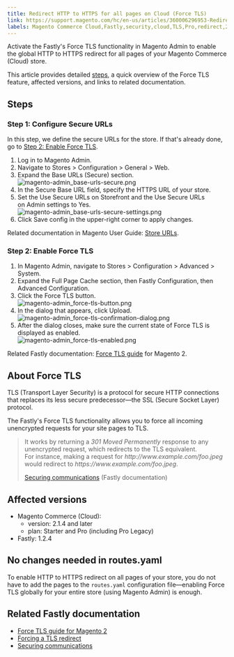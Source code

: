 ```yaml
---
title: Redirect HTTP to HTTPS for all pages on Cloud (Force TLS)
link: https://support.magento.com/hc/en-us/articles/360006296953-Redirect-HTTP-to-HTTPS-for-all-pages-on-Cloud-Force-TLS-
labels: Magento Commerce Cloud,Fastly,security,cloud,TLS,Pro,redirect,2.1,routes.yaml,2.1.4,how to,Starter,1.2.4
---
```


<p>Activate the Fastly's Force TLS functionality in Magento Admin to enable the global HTTP to HTTPS redirect for all pages of your Magento Commerce (Cloud) store.</p>
<p>This article provides detailed <a href="#steps">steps</a>, a quick overview of the Force TLS feature, affected versions, and links to related documentation.</p>
<h2>Steps</h2>
<h3>Step 1: Configure Secure URLs</h3>
<p>In this step, we define the secure URLs for the store. If that's already done, go to <a href="#step-2-enable-force-tls">Step 2: Enable Force TLS</a>.</p>
<ol>
<li>Log in to Magento Admin.</li>
<li>Navigate to Stores &gt; Configuration &gt; General &gt; Web.</li>
<li>Expand the Base URLs (Secure) section.<br/><img alt="magento-admin_base-urls-secure.png" src="https://support.magento.com/hc/article_attachments/360008033893/magento-admin_base-urls-secure.png"/>
</li>
<li>In the Secure Base URL field, specify the HTTPS URL of your store.</li>
<li>Set the Use Secure URLs on Storefront and the Use Secure URLs on Admin settings to Yes.<br/><img alt="magento-admin_base-urls-secure-settings.png" src="https://support.magento.com/hc/article_attachments/360007995494/magento-admin_base-urls-secure-settings.png"/>
</li>
<li>Click Save config in the upper-right corner to apply changes.</li>
</ol>
<p>Related documentation in Magento User Guide: <a href="https://docs.magento.com/m2/ee/user_guide/stores/store-urls.html">Store URLs</a>.</p>
<h3>Step 2: Enable Force TLS</h3>
<ol>
<li>In Magento Admin, navigate to Stores &gt; Configuration &gt; Advanced &gt; System.</li>
<li>Expand the Full Page Cache section, then Fastly Configuration, then Advanced Configuration.</li>
<li>Click the Force TLS button.<br/><img alt="magento-admin_force-tls-button.png" src="https://support.magento.com/hc/article_attachments/360007999074/magento-admin_force-tls-button.png"/>
</li>
<li>In the dialog that appears, click Upload.<br/><img alt="magento-admin_force-tls-confirmation-dialog.png" src="https://support.magento.com/hc/article_attachments/360008041153/magento-admin_force-tls-confirmation-dialog.png"/>
</li>
<li>After the dialog closes, make sure the current state of Force TLS is displayed as enabled.<br/><img alt="magento-admin_force-tls-enabled.png" src="https://support.magento.com/hc/article_attachments/360008041293/magento-admin_force-tls-enabled.png"/>
</li>
</ol>
<p>Related Fastly documentation: <a href="https://github.com/fastly/fastly-magento2/blob/master/Documentation/Guides/FORCE-TLS.md">Force TLS guide</a> for Magento 2.</p>
<h2>About Force TLS</h2>
<p>TLS (Transport Layer Security) is a protocol for secure HTTP connections that replaces its less secure predecessor—the SSL (Secure Socket Layer) protocol.</p>
<p>The Fastly's Force TLS functionality allows you to force all incoming unencrypted requests for your site pages to TLS.</p>
<blockquote>
<p>It works by returning a <em>301 Moved Permanently</em> response to any unencrypted request, which redirects to the TLS equivalent. <br/>For instance, making a request for <em>http://www.example.com/foo.jpeg</em> would redirect to <em>https://www.example.com/foo.jpeg</em>.</p>
<p><a href="https://docs.fastly.com/guides/securing-communications/">Securing communications</a> (Fastly documentation)</p>
</blockquote>
<h2>Affected versions</h2>
<ul>
<li>
Magento Commerce (Cloud):
<ul>
<li>version: 2.1.4 and later</li>
<li>plan: Starter and Pro (including Pro Legacy)</li>
</ul>
</li>
<li>
Fastly: 1.2.4</li>
</ul>
<h2>No changes needed in routes.yaml</h2>
<p>To enable HTTP to HTTPS redirect on all pages of your store, you do not have to add the pages to the <code>routes.yaml</code> configuration file—enabling Force TLS globally for your entire store (using Magento Admin) is enough.</p>
<h2>Related Fastly documentation</h2>
<ul>
<li><a href="https://github.com/fastly/fastly-magento2/blob/master/Documentation/Guides/FORCE-TLS.md">Force TLS guide for Magento 2</a></li>
<li><a href="https://docs.fastly.com/guides/securing-communications/forcing-a-tls-redirect">Forcing a TLS redirect</a></li>
<li><a href="https://docs.fastly.com/guides/securing-communications/">Securing communications</a></li>
</ul>